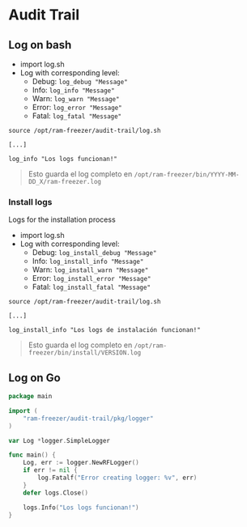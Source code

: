 
# Audit Trail

## Log on bash

- import log.sh
- Log with corresponding level:
  - Debug: `log_debug "Message"`
  - Info: `log_info "Message"`
  - Warn: `log_warn "Message"`
  - Error: `log_error "Message"`
  - Fatal: `log_fatal "Message"`

```shell
source /opt/ram-freezer/audit-trail/log.sh

[...]

log_info "Los logs funcionan!"
```

> Esto guarda el log completo en `/opt/ram-freezer/bin/YYYY-MM-DD_X/ram-freezer.log`

### Install logs

Logs for the installation process

- import log.sh
- Log with corresponding level:
  - Debug: `log_install_debug "Message"`
  - Info: `log_install_info "Message"`
  - Warn: `log_install_warn "Message"`
  - Error: `log_install_error "Message"`
  - Fatal: `log_install_fatal "Message"`

```shell
source /opt/ram-freezer/audit-trail/log.sh

[...]

log_install_info "Los logs de instalación funcionan!"
```

> Esto guarda el log completo en `/opt/ram-freezer/bin/install/VERSION.log`

## Log on Go

[//]: # (TODO: Esto no funciona bien)

```go
package main

import (
	"ram-freezer/audit-trail/pkg/logger"
)

var Log *logger.SimpleLogger

func main() {
	Log, err := logger.NewRFLogger()
	if err != nil {
		log.Fatalf("Error creating logger: %v", err)
	}
	defer logs.Close()

	logs.Info("Los logs funcionan!")
}
```
